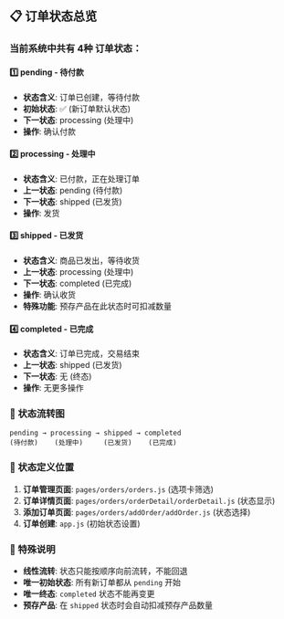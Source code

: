 ## 📋 订单状态总览

### 当前系统中共有 **4种** 订单状态：

#### 1️⃣ **pending** - 待付款
- **状态含义**: 订单已创建，等待付款
- **初始状态**: ✅ (新订单默认状态)
- **下一状态**: processing (处理中)
- **操作**: 确认付款

#### 2️⃣ **processing** - 处理中  
- **状态含义**: 已付款，正在处理订单
- **上一状态**: pending (待付款)
- **下一状态**: shipped (已发货)
- **操作**: 发货

#### 3️⃣ **shipped** - 已发货
- **状态含义**: 商品已发出，等待收货
- **上一状态**: processing (处理中)
- **下一状态**: completed (已完成)
- **操作**: 确认收货
- **特殊功能**: 预存产品在此状态时可扣减数量

#### 4️⃣ **completed** - 已完成
- **状态含义**: 订单已完成，交易结束
- **上一状态**: shipped (已发货)
- **下一状态**: 无 (终态)
- **操作**: 无更多操作

### 🔄 状态流转图

```
pending → processing → shipped → completed
(待付款)    (处理中)     (已发货)    (已完成)
```

### 📍 状态定义位置

1. **订单管理页面**: `pages/orders/orders.js` (选项卡筛选)
2. **订单详情页面**: `pages/orders/orderDetail/orderDetail.js` (状态显示)
3. **添加订单页面**: `pages/orders/addOrder/addOrder.js` (状态选择)
4. **订单创建**: `app.js` (初始状态设置)

### 🎯 特殊说明

- **线性流转**: 状态只能按顺序向前流转，不能回退
- **唯一初始状态**: 所有新订单都从 `pending` 开始
- **唯一终态**: `completed` 状态不能再变更
- **预存产品**: 在 `shipped` 状态时会自动扣减预存产品数量


